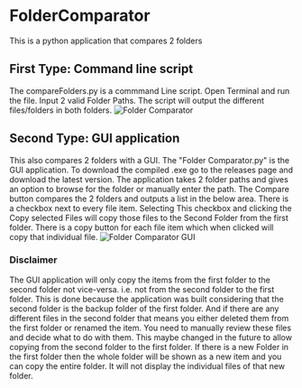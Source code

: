 # FolderComparator
This is a python application that compares 2 folders

## First Type: Command line script
The compareFolders.py is a commmand Line script.
Open Terminal and run the file.
Input 2 valid Folder Paths.
The script will output the different files/folders in both folders.
![Folder Comparator](https://github.com/Netrifier/FolderComparator/assets/92852012/10046ead-5254-43ab-86c4-bd2e47bb9ddf)


## Second Type: GUI application
This also compares 2 folders with a GUI.
The "Folder Comparator.py" is the GUI application.
To download the compiled .exe go to the releases page and download the latest version.
The application takes 2 folder paths and gives an option to browse for the folder or manually enter the path.
The Compare button compares the 2 folders and outputs a list in the below area.
There is a checkbox next to every file item. Selecting This checkbox and clicking the Copy selected Files will copy those files to the Second Folder from the first folder.
There is a copy button for each file item which when clicked will copy that individual file.
![Folder Comparator GUI](https://github.com/Netrifier/FolderComparator/assets/92852012/4ad37c4e-e46d-430d-96b8-a4d6f0307614)

### Disclaimer
The GUI application will only copy the items from the first folder to the second folder not vice-versa. i.e. not from the second folder to the first folder.
This is done because the application was built considering that the second folder is the backup folder of the first folder. And if there are any different files in the second folder that means you either deleted them from the first folder or renamed the item. You need to manually review these files and decide what to do with them. This maybe changed in the future to allow copying from the second folder to the first folder.
If there is a new Folder in the first folder then the whole folder will be shown as a new item and you can copy the entire folder. It will not display the individual files of that new folder.
